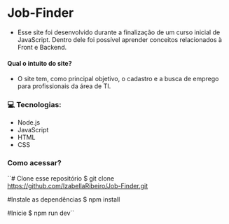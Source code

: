 # Job-Finder 
- Esse site foi desenvolvido durante a finalização de um curso inicial de JavaScript. Dentro dele foi possível aprender conceitos relacionados à Front e Backend. 

#### Qual o intuito do site? 

- O site tem, como principal objetivo, o cadastro e a busca de emprego para profissionais da área de TI.

### :computer: Tecnologias:

- Node.js
- JavaScript 
- HTML
- CSS

### Como acessar?

``# Clone esse repositório
  $ git clone https://github.com/IzabellaRibeiro/Job-Finder.git
  
  #Instale as dependências
  $ npm install
  
  #Inicie
  $ npm run dev``
